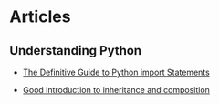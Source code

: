 # Articles

## Understanding Python
 - [The Definitive Guide to Python import Statements](https://chrisyeh96.github.io/2017/08/08/definitive-guide-python-imports.html#use-dir-to-examine-the-contents-of-an-imported-module)
 
 - [Good introduction to inheritance and composition](https://realpython.com/inheritance-composition-python/)
